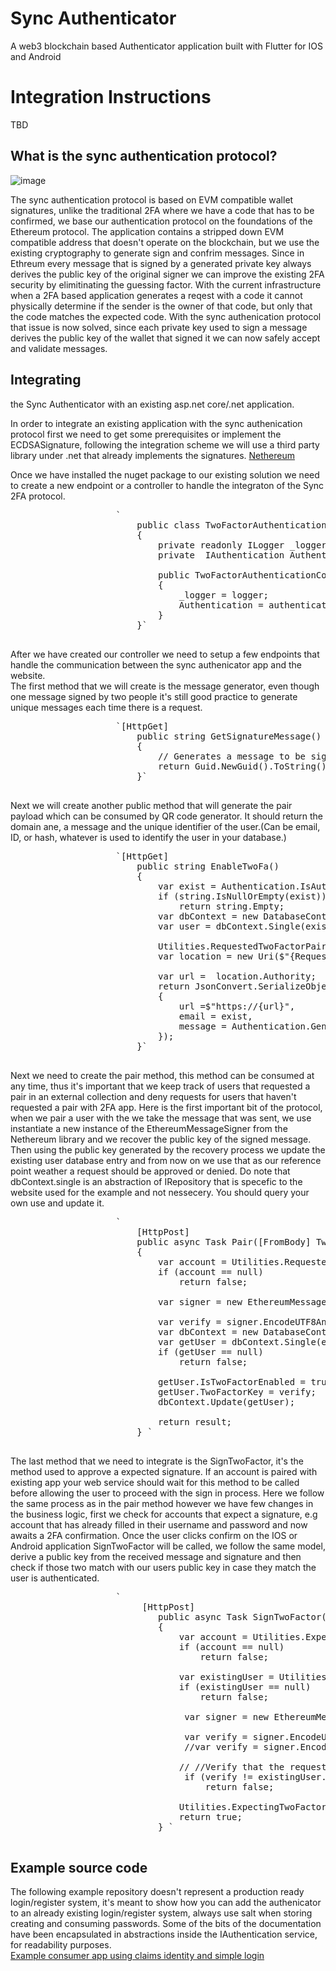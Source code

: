 # Sync Authenticator

A web3 blockchain based Authenticator application built with Flutter for IOS and Android

# Integration Instructions
TBD 

 ## What is the sync authentication protocol?

![image](https://user-images.githubusercontent.com/49519924/208472736-22bf0485-49d1-4444-86ed-c396245a4732.png)


The sync authentication protocol is based on EVM compatible wallet signatures, unlike the traditional 2FA where we have a code that has to be confirmed, we base our authentication protocol on the foundations of the Ethereum protocol. The application contains a stripped down EVM compatible address that doesn't operate on the blockchain, but we use the existing cryptography to generate sign and confrim messages. Since in Ethreum every message that is signed by a generated private key always derives the public key of the original signer we can improve the existing 2FA security by elimitinating the guessing factor. With the current infrastructure when a 2FA based application generates a reqest with a code it cannot physically determine if the sender is the owner of that code, but only that the code matches the expected code. With the sync authenication protocol that issue is now solved, since each private key used to sign a message derives the public key of the wallet that signed it we can now safely accept and validate messages.

## Integrating

the Sync Authenticator with an existing asp.net core/.net application.

In order to integrate an existing application with the sync authenication protocol first we need to get some prerequisites or implement the ECDSASignature, following the integration scheme we will use a third party library under .net that already implements the signatures. [Nethereum](https://www.nuget.org/packages/Nethereum.Web3)

Once we have installed the nuget package to our existing solution we need to create a new endpoint or a controller to handle the integraton of the Sync 2FA protocol.

<pre>                    `
                        public class TwoFactorAuthenticationController : Controller
                        {
                            private readonly ILogger <homecontroller>_logger;
                            private  IAuthentication Authentication { get; set; }

                            public TwoFactorAuthenticationController(ILogger <homecontroller>logger, IAuthentication authentication)
                            {
                                _logger = logger;
                                Authentication = authentication;
                            }
                        }</homecontroller></homecontroller>`
                </pre>

After we have created our controller we need to setup a few endpoints that handle the communication between the sync authenicator app and the website.  
The first method that we will create is the message generator, even though one message signed by two people it's still good practice to generate unique messages each time there is a request.

<pre>                    `[HttpGet]
                        public string GetSignatureMessage()
                        {
                            // Generates a message to be signed by web3 account.
                            return Guid.NewGuid().ToString().Replace("-","");
                        }` 
                </pre>

Next we will create another public method that will generate the pair payload which can be consumed by QR code generator. It should return the domain ane, a message and the unique identifier of the user.(Can be email, ID, or hash, whatever is used to identify the user in your database.)

<pre>                    `[HttpGet]
                        public string EnableTwoFa()
                        {
                            var exist = Authentication.IsAuthenticated(User);
                            if (string.IsNullOrEmpty(exist))
                                return string.Empty;
                            var dbContext = new DatabaseContext();
                            var user = dbContext.Single(exist);

                            Utilities.RequestedTwoFactorPairs.Add(user);
                            var location = new Uri($"{Request.Scheme}://{Request.Host}{Request.Path}{Request.QueryString}");

                            var url =  location.Authority;
                            return JsonConvert.SerializeObject(new TwoFaRegisterCode
                            {
                                url =$"https://{url}",
                                email = exist,
                                message = Authentication.GenerateSignatureRequest()
                            });
                        }` 
                </pre>

Next we need to create the pair method, this method can be consumed at any time, thus it's important that we keep track of users that requested a pair in an external collection and deny requests for users that haven't requested a pair with 2FA app. Here is the first important bit of the protocol, when we pair a user with the we take the message that was sent, we use instantiate a new instance of the EthereumMessageSigner from the Nethereum library and we recover the public key of the signed message. Then using the public key generated by the recovery process we update the existing user database entry and from now on we use that as our reference point weather a request should be approved or denied. Do note that dbContext.single is an abstraction of IRepository that is specefic to the website used for the example and not nessecery. You should query your own use and update it.

<pre>                    `
                        [HttpPost]
                        public async Task <bool>Pair([FromBody] TwoFactorRequest dto)
                        {
                            var account = Utilities.RequestedTwoFactorPairs.FirstOrDefault(x => x.Email == dto.Email);
                            if (account == null)
                                return false;

                            var signer = new EthereumMessageSigner();

                            var verify = signer.EncodeUTF8AndEcRecover(message, signature);
                            var dbContext = new DatabaseContext();
                            var getUser = dbContext.Single(email);
                            if (getUser == null)
                                return false;

                            getUser.IsTwoFactorEnabled = true;
                            getUser.TwoFactorKey = verify;
                            dbContext.Update(getUser);

                            return result;
                        }</bool> `
                </pre>

The last method that we need to integrate is the SignTwoFactor, it's the method used to approve a expected signature. If an account is paired with existing app your web service should wait for this method to be called before allowing the user to proceed with the sign in process. Here we follow the same process as in the pair method however we have few changes in the business logic, first we check for accounts that expect a signature, e.g account that has already filled in their username and password and now awaits a 2FA confirmation. Once the user clicks confirm on the IOS or Android application SignTwoFactor will be called, we follow the same model, derive a public key from the received message and signature and then check if those two match with our users public key in case they match the user is authenticated.

<pre>                    `
                         [HttpPost]
                            public async Task <bool>SignTwoFactor([FromBody] TwoFactorRequest dto)
                            {
                                var account = Utilities.ExpectingTwoFactorSignature.FirstOrDefault(x => x.Account.Email == dto.Email);
                                if (account == null)
                                    return false;

                                var existingUser = Utilities.ExpectingTwoFactorSignature.FirstOrDefault(x => x.Account.Email == request.Email);
                                if (existingUser == null)
                                    return false;

                                 var signer = new EthereumMessageSigner();

                                 var verify = signer.EncodeUTF8AndEcRecover(request.Message, request.Signed);
                                 //var verify = signer.EncodeUTF8AndEcRecover(request.Message, request.Signed);

                                // //Verify that the requester owns the account.
                                 if (verify != existingUser.Account.TwoFactorKey)
                                     return false;

                                Utilities.ExpectingTwoFactorSignature.FirstOrDefault(x => x.Account.Email == request.Email).Confirmed = true;
                                return true;
                            }</bool> `
                </pre>

## Example source code

The following example repository doesn't represent a production ready login/register system, it's meant to show how you can add the authenicator to an already existing login/register system, always use salt when storing creating and consuming passwords. Some of the bits of the documentation have been encapsulated in abstractions inside the IAuthentication service, for readability purposes.  
[Example consumer app using claims identity and simple login](https://github.com/KristiforMilchev/sync-authenticator-dotnet-7-consumer)
